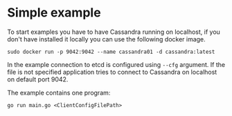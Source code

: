 # Simple example

To start examples you have to have Cassandra running on localhost, if you don't have installed it locally
you can use the following docker image.
```
sudo docker run -p 9042:9042 --name cassandra01 -d cassandra:latest
```

In the example connection to etcd is configured using `--cfg` argument.
If the file is not specified  application tries to connect
 to Cassandra on localhost on default port 9042.
 
The example contains one program:
```
go run main.go <ClientConfigFilePath>
```
